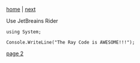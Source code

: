 [home](./page01.md) | [next](./page02.md)

Use JetBreains Rider

```
using System;
```


```
Console.WriteLine("The Ray Code is AWESOME!!!");
```


[page 2](./page02.md)
